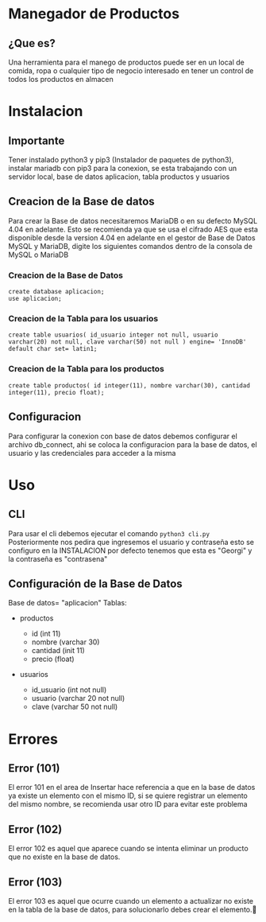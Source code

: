 # Manegador de Productos 
## ¿Que es?
Una herramienta para el manego de productos puede ser en un local de comida, ropa o cualquier tipo de negocio interesado en tener un control de todos los productos en almacen

# Instalacion
## Importante
Tener instalado python3 y pip3 (Instalador de paquetes de python3), instalar mariadb con pip3 para la conexion, se esta trabajando con un servidor local, base de datos aplicacion, tabla productos y usuarios
## Creacion de la Base de datos
Para crear la Base de datos necesitaremos MariaDB o en su defecto MySQL 4.04 en adelante. Esto se recomienda ya que se usa el cifrado AES que esta disponible desde la version 4.04 en adelante en el gestor de Base de Datos MySQL y MariaDB, digite los siguientes comandos dentro de la consola de MySQL o MariaDB

### Creacion de la Base de Datos
```
create database aplicacion;
use aplicacion;
```

### Creacion de la Tabla para los usuarios
```
create table usuarios( id_usuario integer not null, usuario varchar(20) not null, clave varchar(50) not null ) engine= 'InnoDB' default char set= latin1;
```

### Creacion de la Tabla para los productos
```
create table productos( id integer(11), nombre varchar(30), cantidad integer(11), precio float);
```

## Configuracion
Para configurar la conexion con base de datos debemos configurar el archivo db_connect, ahi se coloca la configuracion para la base de datos, el usuario y las credenciales para acceder a la misma

# Uso
## CLI
Para usar el cli debemos ejecutar el comando 
` python3 cli.py `
Posteriormente nos pedira que ingresemos el usuario y contraseña esto se configuro en la INSTALACION por defecto tenemos que esta es "Georgi" y la contraseña es "contrasena"

## Configuración de la Base de Datos
Base de datos= "aplicacion"
Tablas:
- productos
    - id (int 11)
    - nombre (varchar 30)
    - cantidad (init 11)
    - precio (float)

- usuarios
    - id_usuario (int not null) 
    - usuario (varchar 20 not null) 
    - clave (varchar 50 not null) 

# Errores
## Error (101)
El error 101 en el area de Insertar hace referencia a que en la base de datos ya existe un elemento con el mismo ID, si se quiere registrar un elemento del mismo nombre, se recomienda usar otro ID para evitar este problema
## Error (102)
El error 102 es aquel que aparece cuando se intenta eliminar un producto que no existe en la base de datos.

## Error (103)
El error 103 es aquel que ocurre cuando un elemento a actualizar no existe en la tabla de la base de datos, para solucionarlo debes crear el elemento.
